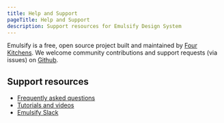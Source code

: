 ```yaml
---
title: Help and Support
pageTitle: Help and Support
description: Support resources for Emulsify Design System
---
```


Emulsify is a free, open source project built and maintained by [Four Kitchens](https://fourkitchens.com). We welcome community contributions and support requests (via issues) on [Github](https://github.com/emulsify-ds).

## Support resources

* [Frequently asked questions](/docs/resources/help-and-support/faq)
* [Tutorials and videos](/docs/resources/help-and-support/tutorials-videos)
* [Emulsify Slack](https://join.slack.com/t/emulsify/shared_invite/zt-1ujfwwcvr-ynvUPkEgWYuaby~wPaHt8g)
